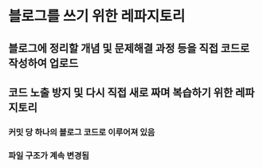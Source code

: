 # 블로그를 쓰기 위한 레파지토리

## 블로그에 정리할 개념 및 문제해결 과정 등을 직접 코드로 작성하여 업로드

## 코드 노출 방지 및 다시 직접 새로 짜며 복습하기 위한 레파지토리

### 커밋 당 하나의 블로그 코드로 이루어져 있음

### 파일 구조가 계속 변경됨

